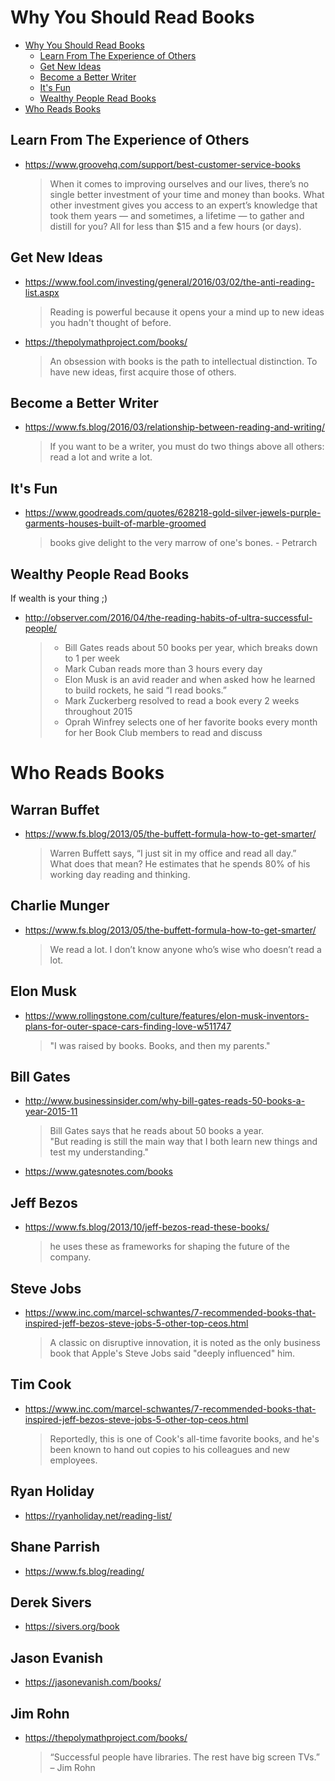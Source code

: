 
# Why You Should Read Books

- [Why You Should Read Books](#why-you-should-read-books)
  - [Learn From The Experience of Others](#learn-from-the-experience-of-others)
  - [Get New Ideas](#get-new-ideas)
  - [Become a Better Writer](#become-a-better-writer)
  - [It's Fun](#its-fun)
  - [Wealthy People Read Books](#wealthy-people-read-books)
- [Who Reads Books](#who-reads-books)


## Learn From The Experience of Others
* https://www.groovehq.com/support/best-customer-service-books
  > When it comes to improving ourselves and our lives, there’s no single better investment of your time and money than books. What other investment gives you access to an expert’s knowledge that took them years — and sometimes, a lifetime — to gather and distill for you? All for less than $15 and a few hours (or days).

## Get New Ideas
* https://www.fool.com/investing/general/2016/03/02/the-anti-reading-list.aspx
  > Reading is powerful because it opens your a mind up to new ideas you hadn't thought of before.
* https://thepolymathproject.com/books/
  > An obsession with books is the path to intellectual distinction. To have new ideas, first acquire those of others.

## Become a Better Writer

* https://www.fs.blog/2016/03/relationship-between-reading-and-writing/
  > If you want to be a writer, you must do two things above all others: read a lot and write a lot.
  
## It's Fun
* https://www.goodreads.com/quotes/628218-gold-silver-jewels-purple-garments-houses-built-of-marble-groomed
  > books give delight to the very marrow of one's bones. - Petrarch

## Wealthy People Read Books

If wealth is your thing ;)

* http://observer.com/2016/04/the-reading-habits-of-ultra-successful-people/
  > * Bill Gates reads about 50 books per year, which breaks down to 1 per week
  > * Mark Cuban reads more than 3 hours every day
  > * Elon Musk is an avid reader and when asked how he learned to build rockets, he said “I read books.”
  > * Mark Zuckerberg resolved to read a book every 2 weeks throughout 2015
  > * Oprah Winfrey selects one of her favorite books every month for her Book Club members to read and discuss

# Who Reads Books

## Warran Buffet
  * https://www.fs.blog/2013/05/the-buffett-formula-how-to-get-smarter/
    > Warren Buffett says, “I just sit in my office and read all day.”  
    > What does that mean? He estimates that he spends 80% of his working day reading and thinking.

## Charlie Munger
  * https://www.fs.blog/2013/05/the-buffett-formula-how-to-get-smarter/
    > We read a lot. I don’t know anyone who’s wise who doesn’t read a lot.

## Elon Musk
  * https://www.rollingstone.com/culture/features/elon-musk-inventors-plans-for-outer-space-cars-finding-love-w511747
    > "I was raised by books. Books, and then my parents."

## Bill Gates
  * http://www.businessinsider.com/why-bill-gates-reads-50-books-a-year-2015-11
    > Bill Gates says that he reads about 50 books a year.  
    > "But reading is still the main way that I both learn new things and test my understanding."
  * https://www.gatesnotes.com/books
  
## Jeff Bezos
  * https://www.fs.blog/2013/10/jeff-bezos-read-these-books/
    > he uses these as frameworks for shaping the future of the company.

## Steve Jobs
* https://www.inc.com/marcel-schwantes/7-recommended-books-that-inspired-jeff-bezos-steve-jobs-5-other-top-ceos.html
  > A classic on disruptive innovation, it is noted as the only business book that Apple's Steve Jobs said "deeply influenced" him.
  
## Tim Cook
* https://www.inc.com/marcel-schwantes/7-recommended-books-that-inspired-jeff-bezos-steve-jobs-5-other-top-ceos.html
  > Reportedly, this is one of Cook's all-time favorite books, and he's been known to hand out copies to his colleagues and new employees.

## Ryan Holiday
  * https://ryanholiday.net/reading-list/
  
## Shane Parrish
  * https://www.fs.blog/reading/
  
## Derek Sivers
  * https://sivers.org/book
  
## Jason Evanish
  * https://jasonevanish.com/books/
  
## Jim Rohn
  * https://thepolymathproject.com/books/
    > “Successful people have libraries. The rest have big screen TVs.” – Jim Rohn
    




